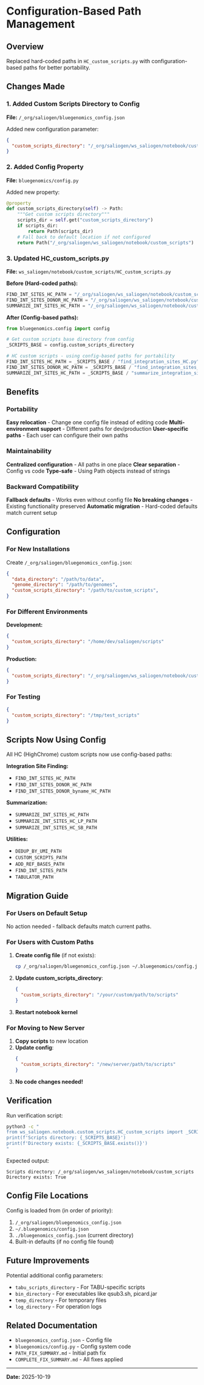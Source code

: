 # Configuration-Based Path Management

## Overview

Replaced hard-coded paths in `HC_custom_scripts.py` with configuration-based paths for better portability.

## Changes Made

### 1. Added Custom Scripts Directory to Config

**File:** `/_org/saliogen/bluegenomics_config.json`

Added new configuration parameter:
```json
{
  "custom_scripts_directory": "/_org/saliogen/ws_saliogen/notebook/custom_scripts"
}
```

### 2. Added Config Property

**File:** `bluegenomics/config.py`

Added new property:
```python
@property
def custom_scripts_directory(self) -> Path:
    """Get custom scripts directory"""
    scripts_dir = self.get("custom_scripts_directory")
    if scripts_dir:
        return Path(scripts_dir)
    # Fall back to default location if not configured
    return Path("/_org/saliogen/ws_saliogen/notebook/custom_scripts")
```

### 3. Updated HC_custom_scripts.py

**File:** `ws_saliogen/notebook/custom_scripts/HC_custom_scripts.py`

**Before (Hard-coded paths):**
```python
FIND_INT_SITES_HC_PATH = "/_org/saliogen/ws_saliogen/notebook/custom_scripts/find_integration_sites_HC.py"
FIND_INT_SITES_DONOR_HC_PATH = "/_org/saliogen/ws_saliogen/notebook/custom_scripts/find_integration_sites_donor_HC.py"
SUMMARIZE_INT_SITES_HC_PATH = "/_org/saliogen/ws_saliogen/notebook/custom_scripts/summarize_integration_sites_HC.py"
```

**After (Config-based paths):**
```python
from bluegenomics.config import config

# Get custom scripts base directory from config
_SCRIPTS_BASE = config.custom_scripts_directory

# HC custom scripts - using config-based paths for portability
FIND_INT_SITES_HC_PATH = _SCRIPTS_BASE / "find_integration_sites_HC.py"
FIND_INT_SITES_DONOR_HC_PATH = _SCRIPTS_BASE / "find_integration_sites_donor_HC.py"
SUMMARIZE_INT_SITES_HC_PATH = _SCRIPTS_BASE / "summarize_integration_sites_HC.py"
```

## Benefits

### Portability
 **Easy relocation** - Change one config file instead of editing code
 **Multi-environment support** - Different paths for dev/production
 **User-specific paths** - Each user can configure their own paths

### Maintainability
 **Centralized configuration** - All paths in one place
 **Clear separation** - Config vs code
 **Type-safe** - Using Path objects instead of strings

### Backward Compatibility
 **Fallback defaults** - Works even without config file
 **No breaking changes** - Existing functionality preserved
 **Automatic migration** - Hard-coded defaults match current setup

## Configuration

### For New Installations

Create `/_org/saliogen/bluegenomics_config.json`:
```json
{
  "data_directory": "/path/to/data",
  "genome_directory": "/path/to/genomes",
  "custom_scripts_directory": "/path/to/custom_scripts",
}
```

### For Different Environments

**Development:**
```json
{
  "custom_scripts_directory": "/home/dev/saliogen/scripts"
}
```

**Production:**
```json
{
  "custom_scripts_directory": "/_org/saliogen/ws_saliogen/notebook/custom_scripts"
}
```

### For Testing

```json
{
  "custom_scripts_directory": "/tmp/test_scripts"
}
```

## Scripts Now Using Config

All HC (HighChrome) custom scripts now use config-based paths:

 **Integration Site Finding:**
- `FIND_INT_SITES_HC_PATH`
- `FIND_INT_SITES_DONOR_HC_PATH`
- `FIND_INT_SITES_DONOR_byname_HC_PATH`

 **Summarization:**
- `SUMMARIZE_INT_SITES_HC_PATH`
- `SUMMARIZE_INT_SITES_HC_LP_PATH`
- `SUMMARIZE_INT_SITES_HC_SB_PATH`

 **Utilities:**
- `DEDUP_BY_UMI_PATH`
- `CUSTOM_SCRIPTS_PATH`
- `ADD_REF_BASES_PATH`
- `FIND_INT_SITES_PATH`
- `TABULATOR_PATH`

## Migration Guide

### For Users on Default Setup
No action needed - fallback defaults match current paths.

### For Users with Custom Paths

1. **Create config file** (if not exists):
   ```bash
   cp /_org/saliogen/bluegenomics_config.json ~/.bluegenomics/config.json
   ```

2. **Update custom_scripts_directory**:
   ```json
   {
     "custom_scripts_directory": "/your/custom/path/to/scripts"
   }
   ```

3. **Restart notebook kernel**

### For Moving to New Server

1. **Copy scripts** to new location
2. **Update config**:
   ```json
   {
     "custom_scripts_directory": "/new/server/path/to/scripts"
   }
   ```
3. **No code changes needed!**

## Verification

Run verification script:
```bash
python3 -c "
from ws_saliogen.notebook.custom_scripts.HC_custom_scripts import _SCRIPTS_BASE
print(f'Scripts directory: {_SCRIPTS_BASE}')
print(f'Directory exists: {_SCRIPTS_BASE.exists()}')
"
```

Expected output:
```
Scripts directory: /_org/saliogen/ws_saliogen/notebook/custom_scripts
Directory exists: True
```

## Config File Locations

Config is loaded from (in order of priority):
1. `/_org/saliogen/bluegenomics_config.json`
2. `~/.bluegenomics/config.json`
3. `./bluegenomics_config.json` (current directory)
4. Built-in defaults (if no config file found)

## Future Improvements

Potential additional config parameters:
- `tabu_scripts_directory` - For TABU-specific scripts
- `bin_directory` - For executables like qsub3.sh, picard.jar
- `temp_directory` - For temporary files
- `log_directory` - For operation logs

## Related Documentation

- `bluegenomics_config.json` - Config file
- `bluegenomics/config.py` - Config system code
- `PATH_FIX_SUMMARY.md` - Initial path fix
- `COMPLETE_FIX_SUMMARY.md` - All fixes applied

---

**Date:** 2025-10-19
